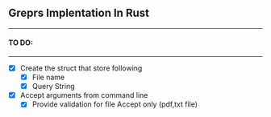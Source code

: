 ## Greprs Implentation In Rust

---

#### TO DO:

---
- [x] Create the struct that store following
  - [x] File name
  - [x] Query String
- [x] Accept arguments from command line
  - [x] Provide validation for file Accept only (pdf,txt file)
